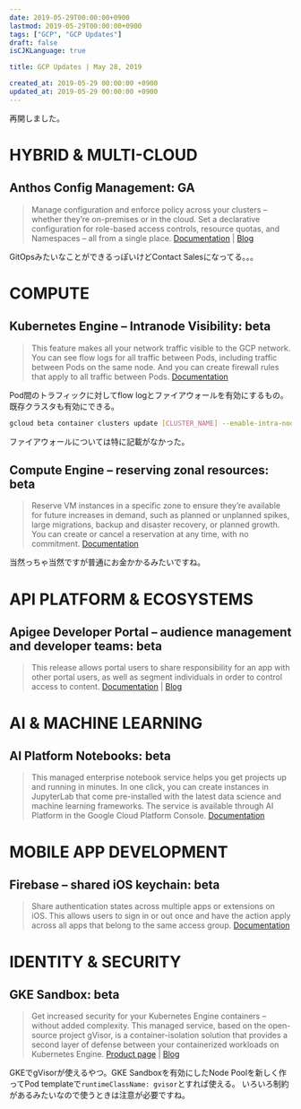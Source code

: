 ```yaml
---
date: 2019-05-29T00:00:00+0900
lastmod: 2019-05-29T00:00:00+0900
tags: ["GCP", "GCP Updates"]
draft: false
isCJKLanguage: true

title: GCP Updates | May 28, 2019

created_at: 2019-05-29 00:00:00 +0900
updated_at: 2019-05-29 00:00:00 +0900
---
```


再開しました。


# HYBRID & MULTI-CLOUD

## Anthos Config Management: GA

> Manage configuration and enforce policy across your clusters – whether they’re on-premises or in the cloud. Set a declarative configuration for role-based access controls, resource quotas, and Namespaces – all from a single place. [Documentation](https://cloud.google.com/anthos/docs/concepts/anthos-overview#centralized_config_management) | [Blog](https://cloud.google.com/blog/topics/hybrid-cloud/new-platform-for-managing-applications-in-todays-multi-cloud-world)

GitOpsみたいなことができるっぽいけどContact Salesになってる。。。


# COMPUTE

## Kubernetes Engine – Intranode Visibility: beta

> This feature makes all your network traffic visible to the GCP network. You can see flow logs for all traffic between Pods, including traffic between Pods on the same node. And you can create firewall rules that apply to all traffic between Pods. [Documentation](https://cloud.google.com/kubernetes-engine/docs/how-to/intranode-visibility)

Pod間のトラフィックに対してflow logとファイアウォールを有効にするもの。既存クラスタも有効にできる。

```bash
gcloud beta container clusters update [CLUSTER_NAME] --enable-intra-node-visibility
```

ファイアウォールについては特に記載がなかった。

## Compute Engine – reserving zonal resources: beta

> Reserve VM instances in a specific zone to ensure they’re available for future increases in demand, such as planned or unplanned spikes, large migrations, backup and disaster recovery, or planned growth. You can create or cancel a reservation at any time, with no commitment. [Documentation](https://cloud.google.com/compute/docs/instances/reserving-zonal-resources)

当然っちゃ当然ですが普通にお金かかるみたいですね。

# API PLATFORM & ECOSYSTEMS

## Apigee Developer Portal – audience management and developer teams: beta

> This release allows portal users to share responsibility for an app with other portal users, as well as segment individuals in order to control access to content. [Documentation](https://docs.apigee.com/release/notes/190507-apigee-edge-public-cloud-release-notes-ui#teams-audience-management) | [Blog](https://community.apigee.com/idea/68536/introducing-developer-programs-and-the-developer-t.html)


# AI & MACHINE LEARNING

## AI Platform Notebooks: beta

> This managed enterprise notebook service helps you get projects up and running in minutes. In one click, you can create instances in JupyterLab that come pre-installed with the latest data science and machine learning frameworks. The service is available through AI Platform in the Google Cloud Platform Console.
 [Documentation](https://cloud.google.com/ml-engine/docs/notebooks/)


# MOBILE APP DEVELOPMENT

## Firebase – shared iOS keychain: beta

> Share authentication states across multiple apps or extensions on iOS. This allows users to sign in or out once and have the action apply across all apps that belong to the same access group. [Documentation](https://firebase.google.com/docs/auth/ios/single-sign-on)


# IDENTITY & SECURITY

## GKE Sandbox: beta

> Get increased security for your Kubernetes Engine containers – without added complexity. This managed service, based on the open-source project gVisor, is a container-isolation solution that provides a second layer of defense between your containerized workloads on Kubernetes Engine. [Product page](https://cloud.google.com/kubernetes-engine/sandbox/) | [Blog](https://cloud.google.com/blog/products/identity-security/increasing-trust-in-google-cloud-visibility-control-and-automation)

GKEでgVisorが使えるやつ。GKE Sandboxを有効にしたNode Poolを新しく作ってPod templateで`runtimeClassName: gvisor`とすれば使える。
いろいろ制約があるみたいなので使うときは注意が必要ですね。

